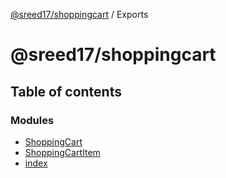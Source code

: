 [@sreed17/shoppingcart](README.md) / Exports

# @sreed17/shoppingcart

## Table of contents

### Modules

- [ShoppingCart](modules/ShoppingCart.md)
- [ShoppingCartItem](modules/ShoppingCartItem.md)
- [index](modules/index.md)
